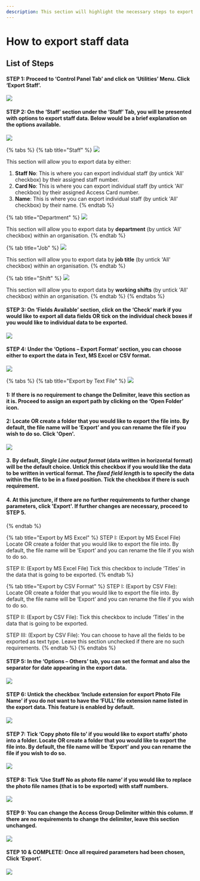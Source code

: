 ```yaml
---
description: This section will highlight the necessary steps to export staff data
---
```


# How to export staff data

## List of Steps

#### STEP 1: Proceed to ‘Control Panel Tab’ and click on ‘Utilities’ Menu. Click ‘Export Staff’.

![](../.gitbook/assets/untitled1.png)



#### STEP 2: On the ‘Staff’ section under the ‘Staff’ Tab, you will be presented with options to export staff data. Below would be a brief explanation on the options available. 

![](../.gitbook/assets/untitled2%20%2820%29.png)

{% tabs %}
{% tab title="Staff" %}
![](../.gitbook/assets/untitled3%20%2826%29.png)

This section will allow you to export data by either:

1. **Staff No**: This is where you can export individual staff \(by untick 'All' checkbox\) by their assigned staff number.
2. **Card No**: This is where you can export individual staff \(by untick 'All' checkbox\) by their assigned Access Card number.
3. **Name**: This is where you can export individual staff \(by untick 'All' checkbox\) by their name.
{% endtab %}

{% tab title="Department" %}
![](../.gitbook/assets/untitled4%20%2819%29.png)

This section will allow you to export data by **department** \(by untick 'All' checkbox\) within an organisation.
{% endtab %}

{% tab title="Job" %}
![](../.gitbook/assets/untitled5%20%286%29.png)

This section will allow you to export data by **job title** \(by untick 'All' checkbox\) within an organisation.
{% endtab %}

{% tab title="Shift" %}
![](../.gitbook/assets/untitled6%20%2830%29.png)

This section will allow you to export data by **working shifts** \(by untick 'All' checkbox\) within an organisation.
{% endtab %}
{% endtabs %}



#### STEP 3: On ‘Fields Available’ section, click on the ‘Check’ mark if you would like to export all data fields OR tick on the individual check boxes if you would like to individual data to be exported.

![](../.gitbook/assets/untitled7%20%2820%29.png)



#### STEP 4: Under the ‘Options – Export Format’ section, you can choose either to export the data in Text, MS Excel or CSV format.

![](../.gitbook/assets/untitled8%20%2817%29.png)

{% tabs %}
{% tab title="Export by Text File" %}
![](../.gitbook/assets/untitled11%20%284%29.png)

#### 1: If there is no requirement to change the Delimiter, leave this section as it is. Proceed to assign an export path by clicking on the ‘Open Folder’ icon.

#### 2: Locate OR create a folder that you would like to export the file into. By default, the file name will be ‘Export’ and you can rename the file if you wish to do so. Click 'Open'.

![](../.gitbook/assets/untitled10%20%289%29.png)

#### 3. By default, _Single Line output format_ \(data written in horizontal format\) will be the default choice. Untick this checkbox if you would like the data to be written in vertical format. The _fixed field length_ is to specify the data within the file to be in a fixed position. Tick the checkbox if there is such requirement. 

#### 4. At this juncture, if there are no further requirements to further change parameters, click 'Export'. If further changes are necessary, proceed to STEP 5.
{% endtab %}

{% tab title="Export by MS Excel" %}
STEP I: \(Export by MS Excel File\) Locate OR create a folder that you would like to export the file into. By default, the file name will be ‘Export’ and you can rename the file if you wish to do so.

STEP II: \(Export by MS Excel File\) Tick this checkbox to include ‘Titles’ in the data that is going to be exported.
{% endtab %}

{% tab title="Export by CSV Format" %}
STEP I: \(Export by CSV File\): Locate OR create a folder that you would like to export the file into. By default, the file name will be ‘Export’ and you can rename the file if you wish to do so.

STEP II: \(Export by CSV File\): Tick this checkbox to include ‘Titles’ in the data that is going to be exported.

STEP III: \(Export by CSV File\): You can choose to have all the fields to be exported as text type. Leave this section unchecked if there are no such requirements.
{% endtab %}
{% endtabs %}

#### 

#### STEP 5: In the ‘Options – Others’ tab, you can set the format and also the separator for date appearing in the export data.

![](../.gitbook/assets/untitled12%20%282%29.png)



#### STEP 6: Untick the checkbox ‘Include extension for export Photo File Name’ if you do not want to have the ‘FULL’ file extension name listed in the export data. This feature is enabled by default. 

![](../.gitbook/assets/untitled13%20%285%29.png)



#### STEP 7: Tick ‘Copy photo file to’ if you would like to export staffs’ photo into a folder. Locate OR create a folder that you would like to export the file into. By default, the file name will be ‘Export’ and you can rename the file if you wish to do so.

![](../.gitbook/assets/untitled14.png)



#### STEP 8: Tick ‘Use Staff No as photo file name’ if you would like to replace the photo file names \(that is to be exported\) with staff numbers.

![](../.gitbook/assets/untitled15.png)



#### STEP 9: You can change the Access Group Delimiter within this column. If there are no requirements to change the delimiter, leave this section unchanged.

![](../.gitbook/assets/untitled16.png)



#### STEP 10 & COMPLETE: Once all required parameters had been chosen, Click ‘Export’.

![](../.gitbook/assets/untitled17.png)

